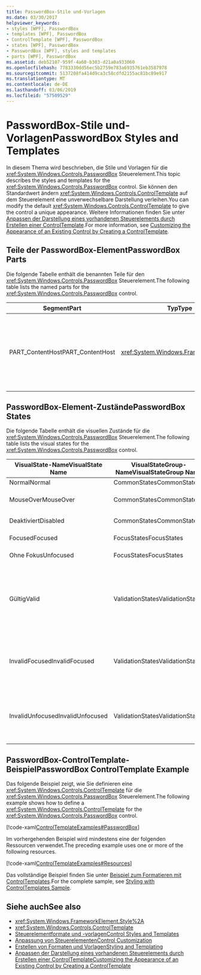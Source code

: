 ```yaml
---
title: PasswordBox-Stile und-Vorlagen
ms.date: 03/30/2017
helpviewer_keywords:
- styles [WPF], PasswordBox
- templates [WPF], PasswordBox
- ControlTemplate [WPF], PasswordBox
- states [WPF], PasswordBox
- PasswordBox [WPF], styles and templates
- parts [WPF], PasswordBox
ms.assetid: deb52107-959f-4a60-b303-d21a0a933060
ms.openlocfilehash: 7783330dd56ec5b2759e783a6935761eb3587978
ms.sourcegitcommit: 5137208fa414d9ca3c58cdfd2155ac81bc89e917
ms.translationtype: MT
ms.contentlocale: de-DE
ms.lasthandoff: 03/06/2019
ms.locfileid: "57509529"
---
```

# <a name="passwordbox-styles-and-templates"></a><span data-ttu-id="040c8-102">PasswordBox-Stile und-Vorlagen</span><span class="sxs-lookup"><span data-stu-id="040c8-102">PasswordBox Styles and Templates</span></span>

<span data-ttu-id="040c8-103">In diesem Thema wird beschrieben, die Stile und Vorlagen für die <xref:System.Windows.Controls.PasswordBox> Steuerelement.</span><span class="sxs-lookup"><span data-stu-id="040c8-103">This topic describes the styles and templates for the <xref:System.Windows.Controls.PasswordBox> control.</span></span> <span data-ttu-id="040c8-104">Sie können den Standardwert ändern <xref:System.Windows.Controls.ControlTemplate> auf dem Steuerelement eine unverwechselbare Darstellung verleihen.</span><span class="sxs-lookup"><span data-stu-id="040c8-104">You can modify the default <xref:System.Windows.Controls.ControlTemplate> to give the control a unique appearance.</span></span> <span data-ttu-id="040c8-105">Weitere Informationen finden Sie unter [Anpassen der Darstellung eines vorhandenen Steuerelements durch Erstellen einer ControlTemplate](customizing-the-appearance-of-an-existing-control.md).</span><span class="sxs-lookup"><span data-stu-id="040c8-105">For more information, see [Customizing the Appearance of an Existing Control by Creating a ControlTemplate](customizing-the-appearance-of-an-existing-control.md).</span></span>

## <a name="passwordbox-parts"></a><span data-ttu-id="040c8-106">Teile der PasswordBox-Element</span><span class="sxs-lookup"><span data-stu-id="040c8-106">PasswordBox Parts</span></span>

<span data-ttu-id="040c8-107">Die folgende Tabelle enthält die benannten Teile für den <xref:System.Windows.Controls.PasswordBox> Steuerelement.</span><span class="sxs-lookup"><span data-stu-id="040c8-107">The following table lists the named parts for the <xref:System.Windows.Controls.PasswordBox> control.</span></span>

|<span data-ttu-id="040c8-108">Segment</span><span class="sxs-lookup"><span data-stu-id="040c8-108">Part</span></span>|<span data-ttu-id="040c8-109">Typ</span><span class="sxs-lookup"><span data-stu-id="040c8-109">Type</span></span>|<span data-ttu-id="040c8-110">Beschreibung</span><span class="sxs-lookup"><span data-stu-id="040c8-110">Description</span></span>|
|-|-|-|
|<span data-ttu-id="040c8-111">PART_ContentHost</span><span class="sxs-lookup"><span data-stu-id="040c8-111">PART_ContentHost</span></span>|<xref:System.Windows.FrameworkElement>|<span data-ttu-id="040c8-112">Ein visuelles Element, das enthalten einer <xref:System.Windows.FrameworkElement>.</span><span class="sxs-lookup"><span data-stu-id="040c8-112">A visual element that can contain a <xref:System.Windows.FrameworkElement>.</span></span> <span data-ttu-id="040c8-113">Der Text, der die <xref:System.Windows.Controls.PasswordBox> wird in diesem Element angezeigt.</span><span class="sxs-lookup"><span data-stu-id="040c8-113">The text of the <xref:System.Windows.Controls.PasswordBox> is displayed in this element.</span></span>|

## <a name="passwordbox-states"></a><span data-ttu-id="040c8-114">PasswordBox-Element-Zustände</span><span class="sxs-lookup"><span data-stu-id="040c8-114">PasswordBox States</span></span>

<span data-ttu-id="040c8-115">Die folgende Tabelle enthält die visuellen Zustände für die <xref:System.Windows.Controls.PasswordBox> Steuerelement.</span><span class="sxs-lookup"><span data-stu-id="040c8-115">The following table lists the visual states for the <xref:System.Windows.Controls.PasswordBox> control.</span></span>

|<span data-ttu-id="040c8-116">VisualState-Name</span><span class="sxs-lookup"><span data-stu-id="040c8-116">VisualState Name</span></span>|<span data-ttu-id="040c8-117">VisualStateGroup-Name</span><span class="sxs-lookup"><span data-stu-id="040c8-117">VisualStateGroup Name</span></span>|<span data-ttu-id="040c8-118">Beschreibung</span><span class="sxs-lookup"><span data-stu-id="040c8-118">Description</span></span>|
|-|-|-|
|<span data-ttu-id="040c8-119">Normal</span><span class="sxs-lookup"><span data-stu-id="040c8-119">Normal</span></span>|<span data-ttu-id="040c8-120">CommonStates</span><span class="sxs-lookup"><span data-stu-id="040c8-120">CommonStates</span></span>|<span data-ttu-id="040c8-121">Der Standardzustand</span><span class="sxs-lookup"><span data-stu-id="040c8-121">The default state.</span></span>|
|<span data-ttu-id="040c8-122">MouseOver</span><span class="sxs-lookup"><span data-stu-id="040c8-122">MouseOver</span></span>|<span data-ttu-id="040c8-123">CommonStates</span><span class="sxs-lookup"><span data-stu-id="040c8-123">CommonStates</span></span>|<span data-ttu-id="040c8-124">Der Mauszeiger befindet sich auf dem Steuerelement.</span><span class="sxs-lookup"><span data-stu-id="040c8-124">The mouse pointer is positioned over the control.</span></span>|
|<span data-ttu-id="040c8-125">Deaktiviert</span><span class="sxs-lookup"><span data-stu-id="040c8-125">Disabled</span></span>|<span data-ttu-id="040c8-126">CommonStates</span><span class="sxs-lookup"><span data-stu-id="040c8-126">CommonStates</span></span>|<span data-ttu-id="040c8-127">Das Steuerelement ist deaktiviert.</span><span class="sxs-lookup"><span data-stu-id="040c8-127">The control is disabled.</span></span>|
|<span data-ttu-id="040c8-128">Focused</span><span class="sxs-lookup"><span data-stu-id="040c8-128">Focused</span></span>|<span data-ttu-id="040c8-129">FocusStates</span><span class="sxs-lookup"><span data-stu-id="040c8-129">FocusStates</span></span>|<span data-ttu-id="040c8-130">Der Fokus liegt auf dem Steuerelement.</span><span class="sxs-lookup"><span data-stu-id="040c8-130">The control has focus.</span></span>|
|<span data-ttu-id="040c8-131">Ohne Fokus</span><span class="sxs-lookup"><span data-stu-id="040c8-131">Unfocused</span></span>|<span data-ttu-id="040c8-132">FocusStates</span><span class="sxs-lookup"><span data-stu-id="040c8-132">FocusStates</span></span>|<span data-ttu-id="040c8-133">Der Fokus liegt nicht auf dem Steuerelement.</span><span class="sxs-lookup"><span data-stu-id="040c8-133">The control does not have focus.</span></span>|
|<span data-ttu-id="040c8-134">Gültig</span><span class="sxs-lookup"><span data-stu-id="040c8-134">Valid</span></span>|<span data-ttu-id="040c8-135">ValidationStates</span><span class="sxs-lookup"><span data-stu-id="040c8-135">ValidationStates</span></span>|<span data-ttu-id="040c8-136">Das Steuerelement verwendet die <xref:System.Windows.Controls.Validation> Klasse und die <xref:System.Windows.Controls.Validation.HasError%2A?displayProperty=nameWithType> angefügte Eigenschaft `false`.</span><span class="sxs-lookup"><span data-stu-id="040c8-136">The control uses the <xref:System.Windows.Controls.Validation> class and the <xref:System.Windows.Controls.Validation.HasError%2A?displayProperty=nameWithType> attached property is `false`.</span></span>|
|<span data-ttu-id="040c8-137">InvalidFocused</span><span class="sxs-lookup"><span data-stu-id="040c8-137">InvalidFocused</span></span>|<span data-ttu-id="040c8-138">ValidationStates</span><span class="sxs-lookup"><span data-stu-id="040c8-138">ValidationStates</span></span>|<span data-ttu-id="040c8-139">Die <xref:System.Windows.Controls.Validation.HasError%2A?displayProperty=nameWithType> angefügte Eigenschaft `true` hat das Steuerelement den Fokus besitzt.</span><span class="sxs-lookup"><span data-stu-id="040c8-139">The <xref:System.Windows.Controls.Validation.HasError%2A?displayProperty=nameWithType> attached property is `true` has the control has focus.</span></span>|
|<span data-ttu-id="040c8-140">InvalidUnfocused</span><span class="sxs-lookup"><span data-stu-id="040c8-140">InvalidUnfocused</span></span>|<span data-ttu-id="040c8-141">ValidationStates</span><span class="sxs-lookup"><span data-stu-id="040c8-141">ValidationStates</span></span>|<span data-ttu-id="040c8-142">Die <xref:System.Windows.Controls.Validation.HasError%2A?displayProperty=nameWithType> angefügte Eigenschaft `true` hat das Steuerelement keinen Fokus besitzt.</span><span class="sxs-lookup"><span data-stu-id="040c8-142">The <xref:System.Windows.Controls.Validation.HasError%2A?displayProperty=nameWithType> attached property is `true` has the control does not have focus.</span></span>|

## <a name="passwordbox-controltemplate-example"></a><span data-ttu-id="040c8-143">PasswordBox-ControlTemplate-Beispiel</span><span class="sxs-lookup"><span data-stu-id="040c8-143">PasswordBox ControlTemplate Example</span></span>

<span data-ttu-id="040c8-144">Das folgende Beispiel zeigt, wie Sie definieren eine <xref:System.Windows.Controls.ControlTemplate> für die <xref:System.Windows.Controls.PasswordBox> Steuerelement.</span><span class="sxs-lookup"><span data-stu-id="040c8-144">The following example shows how to define a <xref:System.Windows.Controls.ControlTemplate> for the <xref:System.Windows.Controls.PasswordBox> control.</span></span>

[!code-xaml[ControlTemplateExamples#PasswordBox](~/samples/snippets/csharp/VS_Snippets_Wpf/ControlTemplateExamples/CS/resources/textbox.xaml#passwordbox)]

<span data-ttu-id="040c8-145">Im vorhergehenden Beispiel wird mindestens eine der folgenden Ressourcen verwendet.</span><span class="sxs-lookup"><span data-stu-id="040c8-145">The preceding example uses one or more of the following resources.</span></span>

[!code-xaml[ControlTemplateExamples#Resources](~/samples/snippets/csharp/VS_Snippets_Wpf/ControlTemplateExamples/CS/resources/shared.xaml#resources)]

<span data-ttu-id="040c8-146">Das vollständige Beispiel finden Sie unter [Beispiel zum Formatieren mit ControlTemplates](https://github.com/Microsoft/WPF-Samples/tree/master/Styles%20&%20Templates/IntroToStylingAndTemplating).</span><span class="sxs-lookup"><span data-stu-id="040c8-146">For the complete sample, see [Styling with ControlTemplates Sample](https://github.com/Microsoft/WPF-Samples/tree/master/Styles%20&%20Templates/IntroToStylingAndTemplating).</span></span>

## <a name="see-also"></a><span data-ttu-id="040c8-147">Siehe auch</span><span class="sxs-lookup"><span data-stu-id="040c8-147">See also</span></span>

- <xref:System.Windows.FrameworkElement.Style%2A>
- <xref:System.Windows.Controls.ControlTemplate>
- [<span data-ttu-id="040c8-148">Steuerelementformate und -vorlagen</span><span class="sxs-lookup"><span data-stu-id="040c8-148">Control Styles and Templates</span></span>](control-styles-and-templates.md)
- [<span data-ttu-id="040c8-149">Anpassung von Steuerelementen</span><span class="sxs-lookup"><span data-stu-id="040c8-149">Control Customization</span></span>](control-customization.md)
- [<span data-ttu-id="040c8-150">Erstellen von Formaten und Vorlagen</span><span class="sxs-lookup"><span data-stu-id="040c8-150">Styling and Templating</span></span>](styling-and-templating.md)
- [<span data-ttu-id="040c8-151">Anpassen der Darstellung eines vorhandenen Steuerelements durch Erstellen einer ControlTemplate</span><span class="sxs-lookup"><span data-stu-id="040c8-151">Customizing the Appearance of an Existing Control by Creating a ControlTemplate</span></span>](customizing-the-appearance-of-an-existing-control.md)
